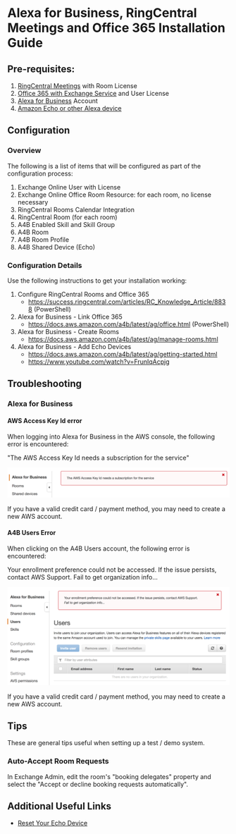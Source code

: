 # Alexa for Business, RingCentral Meetings and Office 365 Installation Guide

## Pre-requisites:

1. [RingCentral Meetings](https://www.ringcentral.com/online-meetings/overview.html) with Room License
1. [Office 365 with Exchange Service](https://products.office.com/en-us/business/office-365-business) and User License
1. [Alexa for Business](https://aws.amazon.com/alexaforbusiness/) Account
1. [Amazon Echo or other Alexa device](https://www.amazon.com/b/?ie=UTF8&node=9818047011&ref_=fs_ods_fs_aucc_cp)

## Configuration


### Overview

The following is a list of items that will be configured as part of the configuration process:

1. Exchange Online User with License
1. Exchange Online Office Room Resource: for each room, no license necessary
1. RingCentral Rooms Calendar Integration
1. RingCentral Room (for each room)
1. A4B Enabled Skill and Skill Group
1. A4B Room
1. A4B Room Profile
1. A4B Shared Device (Echo)


### Configuration Details

Use the following instructions to get your installation working:

1. Configure RingCentral Rooms and Office 365
   * https://success.ringcentral.com/articles/RC_Knowledge_Article/8838 (PowerShell)
1. Alexa for Business - Link Office 365
   * https://docs.aws.amazon.com/a4b/latest/ag/office.html (PowerShell)
1. Alexa for Business - Create Rooms
   * https://docs.aws.amazon.com/a4b/latest/ag/manage-rooms.html
1. Alexa for Business - Add Echo Devices
   * https://docs.aws.amazon.com/a4b/latest/ag/getting-started.html
   * https://www.youtube.com/watch?v=FrunIqAcpjg


## Troubleshooting


### Alexa for Business


#### AWS Access Key Id error

When logging into Alexa for Business in the AWS console, the following error is encountered:

"The AWS Access Key Id needs a subscription for the service"

![](docs/a4b_error_aws-access-key-id-needs-a-subscription-for-the-service.png)

If you have a valid credit card / payment method, you may need to create a new AWS account.


#### A4B Users Error

When clicking on the A4B Users account, the following error is encountered:

Your enrollment preference could not be accessed. If the issue persists, contact AWS Support.
Fail to get organization info...

![](docs/a4b_error_your-enrollment-preference-could-not-be-accessed.png)

If you have a valid credit card / payment method, you may need to create a new AWS account.


## Tips

These are general tips useful when setting up a test / demo system.


### Auto-Accept Room Requests

In Exchange Admin, edit the room's "booking delegates" property and select the "Accept or decline booking requests automatically".


## Additional Useful Links

* [Reset Your Echo Device](https://www.amazon.com/gp/help/customer/display.html?nodeId=GK7P5SPCQ3MN65VR)